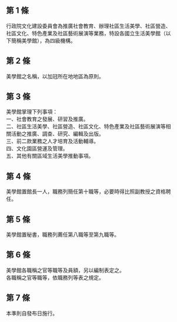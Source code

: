 第 1 條
-------
行政院文化建設委員會為推廣社會教育、辦理社區生活美學、社區營造、  
社區文化、特色產業及社區藝術展演等業務，特設各國立生活美學館（以  
下簡稱美學館），為四級機構。

第 2 條
-------
美學館之名稱，以加冠所在地地區為原則。

第 3 條
-------
美學館掌理下列事項：  
一、社會教育之發展、研習及推廣。  
二、社區生活美學、社區營造、社區文化、特色產業及社區藝術展演等相  
    關活動之推廣、調查、研究、編輯及出版。  
三、前二款業務之人才培育及活動輔導。  
四、文化園區營運及管理。  
五、其他有關區域生活美學推動事項。

第 4 條
-------
美學館置館長一人，職務列簡任第十職等，必要時得比照副教授之資格聘  
任。

第 5 條
-------
美學館置秘書，職務列薦任第八職等至第九職等。

第 6 條
-------
美學館各職稱之官等職等及員額，另以編制表定之。  
各職稱之官等職等，依職務列等表之規定。

第 7 條
-------
本準則自發布日施行。

